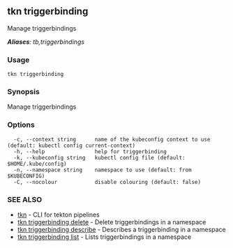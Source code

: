 ## tkn triggerbinding

Manage triggerbindings

***Aliases**: tb,triggerbindings*

### Usage

```
tkn triggerbinding
```

### Synopsis

Manage triggerbindings

### Options

```
  -c, --context string      name of the kubeconfig context to use (default: kubectl config current-context)
  -h, --help                help for triggerbinding
  -k, --kubeconfig string   kubectl config file (default: $HOME/.kube/config)
  -n, --namespace string    namespace to use (default: from $KUBECONFIG)
  -C, --nocolour            disable colouring (default: false)
```

### SEE ALSO

* [tkn](tkn.md)	 - CLI for tekton pipelines
* [tkn triggerbinding delete](tkn_triggerbinding_delete.md)	 - Delete triggerbindings in a namespace
* [tkn triggerbinding describe](tkn_triggerbinding_describe.md)	 - Describes a triggerbinding in a namespace
* [tkn triggerbinding list](tkn_triggerbinding_list.md)	 - Lists triggerbindings in a namespace

